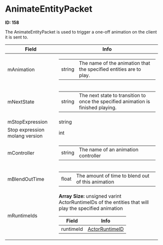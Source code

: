 # AnimateEntityPacket

__ID: 158__

The AnimateEntityPacket is used to trigger a one-off animation on the client it is sent to.

<table><thead><tr><th>Field</th><th>Info</th></tr></thead><tbody>
<tr><td>mAnimation</td><td><table><tbody><tr><td>string</td><td>The name of the animation that the specified entities are to play.</td></tr></tbody></table></td></tr>
<tr><td>mNextState</td><td><table><tbody><tr><td>string</td><td>The next state to transition to once the specified animation is finished playing.</td></tr></tbody></table></td></tr>
<tr><td>mStopExpression</td><td>string</td></tr>
<tr><td>Stop expression molang version</td><td>int</td></tr>
<tr><td>mController</td><td><table><tbody><tr><td>string</td><td>The name of an animation controller</td></tr></tbody></table></td></tr>
<tr><td>mBlendOutTime</td><td><table><tbody><tr><td>float</td><td>The amount of time to blend out of this animation</td></tr></tbody></table></td></tr>
<tr><td>mRuntimeIds</td><td><b>Array Size:</b> unsigned varint
  ActorRuntimeIDs of the entities that will play the specified animation  
  <table><thead><tr><th>Field</th><th>Info</th></tr></thead><tbody>
  <tr><td>runtimeId</td><td><a href="../types/ActorRuntimeID.md">ActorRuntimeID</a></td></tr>
  </tbody></table></td></tr>
</tbody></table>